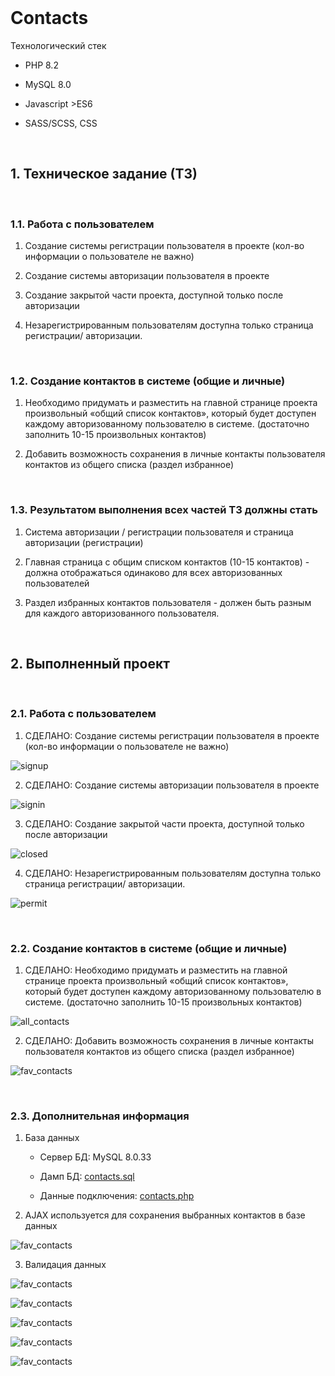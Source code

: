 
</br>

# Contacts

Технологический стек

- PHP 8.2

- MySQL 8.0

- Javascript >ES6

- SASS/SCSS, CSS

</br>

## 1. Техническое задание (ТЗ)

</br>

### 1.1. Работа с пользователем

1. Создание системы регистрации пользователя в проекте (кол-во информации о пользователе не важно)

2. Создание системы авторизации пользователя в проекте

3. Создание закрытой части проекта, доступной только после авторизации

4. Незарегистрированным пользователям доступна только страница регистрации/ авторизации.

</br>

### 1.2. Создание контактов в системе (общие и личные)

1. Необходимо придумать и разместить на главной странице проекта произвольный «общий список контактов», который будет доступен каждому авторизованному пользователю в системе. (достаточно заполнить 10-15 произвольных контактов)

2. Добавить возможность сохранения в личные контакты пользователя контактов из общего списка (раздел избранное)

</br>

### 1.3. Результатом выполнения всех частей ТЗ должны стать

1. Система авторизации / регистрации пользователя и страница авторизации (регистрации)

2. Главная страница с общим списком контактов (10-15 контактов) - должна отображаться одинаково для всех авторизованных пользователей

3. Раздел избранных контактов пользователя - должен быть разным для каждого авторизованного пользователя.

</br>

## 2. Выполненный проект

</br>

### 2.1. Работа с пользователем

1. СДЕЛАНО: Создание системы регистрации пользователя в проекте (кол-во информации о пользователе не важно)

![signup](/screenshot/signup.jpg)

2. СДЕЛАНО: Создание системы авторизации пользователя в проекте

![signin](/screenshot/signin.jpg)

3. СДЕЛАНО: Создание закрытой части проекта, доступной только после авторизации

![closed](/screenshot/closed.jpg)

4. СДЕЛАНО: Незарегистрированным пользователям доступна только страница регистрации/ авторизации.

![permit](/screenshot/permit.jpg)

</br>

### 2.2. Создание контактов в системе (общие и личные)

1. СДЕЛАНО: Необходимо придумать и разместить на главной странице проекта произвольный «общий список контактов», который будет доступен каждому авторизованному пользователю в системе. (достаточно заполнить 10-15 произвольных контактов)

![all_contacts](/screenshot/all_contacts.jpg)

2. СДЕЛАНО: Добавить возможность сохранения в личные контакты пользователя контактов из общего списка (раздел избранное)

![fav_contacts](/screenshot/fav_contacts.jpg)

</br>

### 2.3. Дополнительная информация

1. База данных

    - Сервер БД: MySQL 8.0.33

    - Дамп БД: [contacts.sql](/contacts.sql)

    - Данные подключения: [contacts.php](/include/contacts.php)

2. AJAX используется для сохранения выбранных контактов в базе данных

![fav_contacts](/screenshot/ajax_fav_update.jpg)

3. Валидация данных

![fav_contacts](/screenshot/validation_required_field_2.jpg)

![fav_contacts](/screenshot/validation_required_field_1.jpg)

![fav_contacts](/screenshot/validation_incorrect_data.jpg)

![fav_contacts](/screenshot/validation_pass_not_match.jpg)

![fav_contacts](/screenshot/validation_already_exists.jpg)
